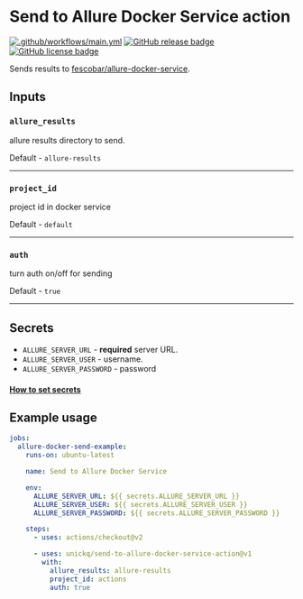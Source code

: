 # Send to Allure Docker Service action

[![.github/workflows/main.yml](https://github.com/unickq/send-to-allure-docker-service-action/actions/workflows/main.yml/badge.svg?branch=main)](https://github.com/unickq/send-to-allure-docker-service-action/actions/workflows/main.yml)
[![GitHub release badge](https://badgen.net/github/release/unickq/send-to-allure-docker-service-action/stable)](https://github.com/unickq/send-to-allure-docker-service-action/releases/latest)
[![GitHub license badge](https://badgen.net/github/license/unickq/send-to-allure-docker-service-action)](http://www.apache.org/licenses/LICENSE-2.0)

Sends results to [fescobar/allure-docker-service](https://github.com/fescobar/allure-docker-service).

## Inputs

### `allure_results`

allure results directory to send.

Default - `allure-results`

______
### `project_id` 
project id in docker service

Default - `default`
______

### `auth`
turn auth on/off for sending

Default - `true`

______

## Secrets

- `ALLURE_SERVER_URL` - **required** server URL. 
- `ALLURE_SERVER_USER` - username. 
- `ALLURE_SERVER_PASSWORD` - password
#### [How to set secrets](https://docs.github.com/en/actions/security-guides/encrypted-secrets)

## Example usage

```yml
jobs:
  allure-docker-send-example:
    runs-on: ubuntu-latest

    name: Send to Allure Docker Service

    env:
      ALLURE_SERVER_URL: ${{ secrets.ALLURE_SERVER_URL }}
      ALLURE_SERVER_USER: ${{ secrets.ALLURE_SERVER_USER }}
      ALLURE_SERVER_PASSWORD: ${{ secrets.ALLURE_SERVER_PASSWORD }}

    steps:
      - uses: actions/checkout@v2

      - uses: unickq/send-to-allure-docker-service-action@v1
        with:
          allure_results: allure-results
          project_id: actions
          auth: true
```
